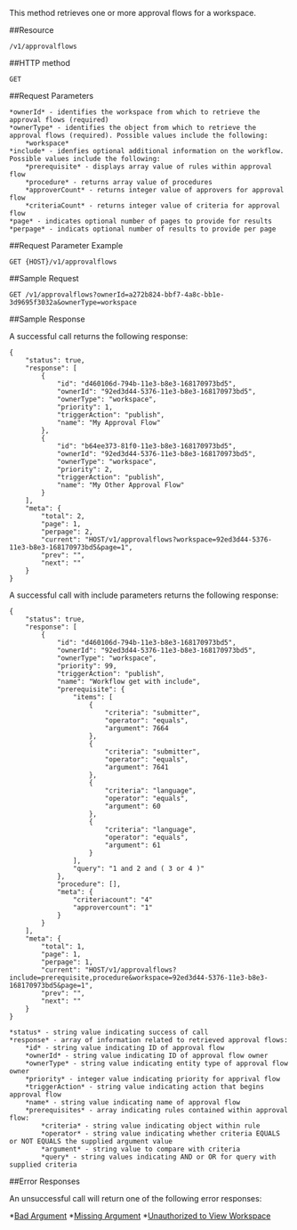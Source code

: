 This method retrieves one or more approval flows for a workspace.

##Resource

    /v1/approvalflows

##HTTP method

	GET

##Request Parameters

	*ownerId* - identifies the workspace from which to retrieve the approval flows (required)
	*ownerType* - identifies the object from which to retrieve the approval flows (required). Possible values include the following:
		*workspace*
	*include* - idenfies optional additional information on the workflow. Possible values include the following:
		*prerequisite* - displays array value of rules within approval flow
		*procedure* - returns array value of procedures
		*approverCount* - returns integer value of approvers for approval flow
		*criteriaCount* - returns integer value of criteria for approval flow
	*page* - indicates optional number of pages to provide for results
	*perpage* - indicats optional number of results to provide per page

##Request Parameter Example

	GET {HOST}/v1/approvalflows

##Sample Request
```
GET /v1/approvalflows?ownerId=a272b824-bbf7-4a8c-bb1e-3d9695f3032a&ownerType=workspace
```

##Sample Response

A successful call returns the following response:
```
{
    "status": true,
    "response": [
        {
            "id": "d460106d-794b-11e3-b8e3-168170973bd5",
            "ownerId": "92ed3d44-5376-11e3-b8e3-168170973bd5",
            "ownerType": "workspace",
            "priority": 1,
            "triggerAction": "publish",
            "name": "My Approval Flow"
        },
        {
            "id": "b64ee373-81f0-11e3-b8e3-168170973bd5",
            "ownerId": "92ed3d44-5376-11e3-b8e3-168170973bd5",
            "ownerType": "workspace",
            "priority": 2,
            "triggerAction": "publish",
            "name": "My Other Approval Flow"
        }
    ],
    "meta": {
        "total": 2,
        "page": 1,
        "perpage": 2,
        "current": "HOST/v1/approvalflows?workspace=92ed3d44-5376-11e3-b8e3-168170973bd5&page=1",
        "prev": "",
        "next": ""
    }
}
```

A successful call with include parameters returns the following response:
```
{
    "status": true,
    "response": [
        {
            "id": "d460106d-794b-11e3-b8e3-168170973bd5",
            "ownerId": "92ed3d44-5376-11e3-b8e3-168170973bd5",
            "ownerType": "workspace",
            "priority": 99,
            "triggerAction": "publish",
            "name": "Workflow get with include",
            "prerequisite": {
                "items": [
                    {
                        "criteria": "submitter",
                        "operator": "equals",
                        "argument": 7664
                    },
                    {
                        "criteria": "submitter",
                        "operator": "equals",
                        "argument": 7641
                    },
                    {
                        "criteria": "language",
                        "operator": "equals",
                        "argument": 60
                    },
                    {
                        "criteria": "language",
                        "operator": "equals",
                        "argument": 61
                    }
                ],
                "query": "1 and 2 and ( 3 or 4 )"
            },
            "procedure": [],
            "meta": {
                "criteriacount": "4"
                "approvercount": "1"
            }
        }
    ],
    "meta": {
        "total": 1,
        "page": 1,
        "perpage": 1,
        "current": "HOST/v1/approvalflows?include=prerequisite,procedure&workspace=92ed3d44-5376-11e3-b8e3-168170973bd5&page=1",
        "prev": "",
        "next": ""
    }
}
```
    *status* - string value indicating success of call
    *response* - array of information related to retrieved approval flows:
        *id* - string value indicating ID of approval flow
        *ownerId* - string value indicating ID of approval flow owner
        *ownerType* - string value indicating entity type of approval flow owner
        *priority* - integer value indicating priority for apprival flow
        *triggerAction* - string value indicating action that begins approval flow
        *name* - string value indicating name of approval flow
        *prerequisites* - array indicating rules contained within approval flow:
            *criteria* - string value indicating object within rule
            *operator* - string value indicating whether criteria EQUALS or NOT EQUALS the supplied argument value
            *argument* - string value to compare with criteria
            *query* - string values indicating AND or OR for query with supplied criteria

##Error Responses

An unsuccessful call will return one of the following error responses:

*[Bad Argument](Approval-Error-Messages.md)
*[Missing Argument](Approval-Error-Messages.md)
*[Unauthorized to View Workspace](Approval-Error-Messages.md)
